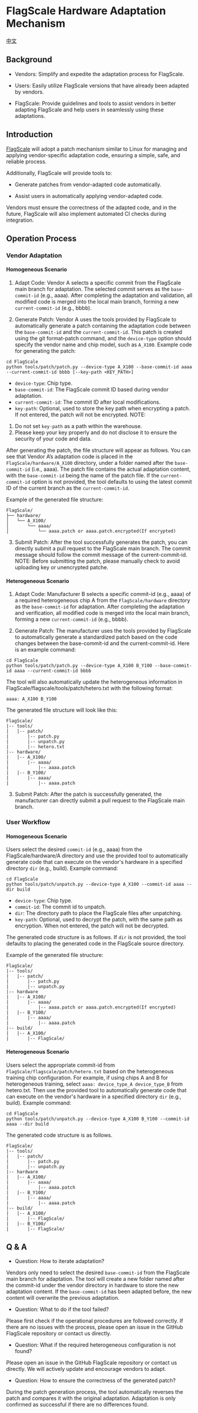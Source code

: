 # FlagScale Hardware Adaptation Mechanism

[中文](./README_CN.md)

## Background

- Vendors: Simplify and expedite the adaptation process for FlagScale.

- Users: Easily utilize FlagScale versions that have already been adapted by vendors.

- FlagScale: Provide guidelines and tools to assist vendors in better adapting FlagScale and help users in seamlessly using these adaptations.

## Introduction

[FlagScale](https://github.com/FlagOpen/FlagScale.git) will adopt a patch mechanism similar to Linux for managing and applying vendor-specific adaptation code, ensuring a simple, safe, and reliable process.

Additionally, FlagScale will provide tools to:

- Generate patches from vendor-adapted code automatically.

- Assist users in automatically applying vendor-adapted code.

Vendors must ensure the correctness of the adapted code, and in the future, FlagScale will also implement automated CI checks during integration.

## Operation Process

### Vendor Adaptation

#### Homogeneous Scenario

1. Adapt Code: Vendor A selects a specific commit from the FlagScale main branch for adaptation. The selected commit serves as the `base-commit-id` (e.g., aaaa). After completing the adaptation and validation, all modified code is merged into the local main branch, forming a new `current-commit-id` (e.g., bbbb).

2. Generate Patch: Vendor A uses the tools provided by FlagScale to automatically generate a patch containing the adaptation code between the `base-commit-id` and the `current-commit-id`. This patch is created using the git format-patch command, and the `device-type` option should specify the vendor name and chip model, such as `A_X100`. Example code for generating the patch:

```
cd FlagScale
python tools/patch/patch.py --device-type A_X100 --base-commit-id aaaa --current-commit-id bbbb [--key-path <KEY_PATH>]
```

* `device-type`: Chip type.
* `base-commit-id`: The FlagScale commit ID based during vendor adaptation.
* `current-commit-id`: The commit ID after local modifications.
* `key-path`: Optional, used to store the key path when encrypting a patch. If not entered, the patch will not be encrypted.
NOTE:
1. Do not set `key-path`  as a path within the warehouse.
2. Please keep your key properly and do not disclose it to ensure the security of your code and data.

After generating the patch, the file structure will appear as follows. You can see that Vendor A’s adaptation code is placed in the `FlagScale/hardware/A_X100` directory, under a folder named after the `base-commit-id` (i.e., aaaa). The patch file contains the actual adaptation content, with the `base-commit-id` being the name of the patch file. If the `current-commit-id` option is not provided, the tool defaults to using the latest commit ID of the current branch as the `current-commit-id`.

Example of the generated file structure:

```
FlagScale/
├── hardware/
│   └── A_X100/
│       └── aaaa/
│           └── aaaa.patch or aaaa.patch.encrypted(If encrypted)
```

3. Submit Patch: After the tool successfully generates the patch, you can directly submit a pull request to the FlagScale main branch. The commit message should follow the commit message of the current-commit-id.
NOTE: Before submitting the patch, please manually check to avoid uploading key or unencrypted patche.

#### Heterogeneous Scenario

1. Adapt Code: Manufacturer B selects a specific commit-id (e.g., aaaa) of a required heterogeneous chip A from the `FlagScale/hardware` directory as the `base-commit-id` for adaptation. After completing the adaptation and verification, all modified code is merged into the local main branch, forming a new `current-commit-id` (e.g., bbbb).

2. Generate Patch: The manufacturer uses the tools provided by FlagScale to automatically generate a standardized patch based on the code changes between the base-commit-id and the current-commit-id. Here is an example command:

```
cd FlagScale
python tools/patch/patch.py --device-type A_X100 B_Y100 --base-commit-id aaaa --current-commit-id bbbb
```

The tool will also automatically update the heterogeneous information in FlagScale/flagscale/tools/patch/hetero.txt with the following format:

```
aaaa: A_X100 B_Y100
```

The generated file structure will look like this:

```
FlagScale/
|-- tools/
|   |-- patch/
|       |-- patch.py
|       |-- unpatch.py
|       |-- hetero.txt
|-- hardware/
|   |-- A_X100/
|       |-- aaaa/
|           |-- aaaa.patch
|   |-- B_Y100/
|       |-- aaaa/
|           |-- aaaa.patch
```

3. Submit Patch: After the patch is successfully generated, the manufacturer can directly submit a pull request to the FlagScale main branch.

### User Workflow

#### Homogeneous Scenario

Users select the desired `commit-id` (e.g., aaaa) from the FlagScale/hardware/A directory and use the provided tool to automatically generate code that can execute on the vendor's hardware in a specified directory `dir` (e.g., build). Example command:

```
cd FlagScale
python tools/patch/unpatch.py --device-type A_X100 --commit-id aaaa --dir build
```

* `device-type`: Chip type.
* `commit-id`: The commit id to unpatch.
* `dir`: The directory path to place the FlagScale files after unpatching.
* `key-path`: Optional, used to decrypt the patch, with the same path as encryption. When not entered, the patch will not be decrypted.

The generated code structure is as follows. If `dir` is not provided, the tool defaults to placing the generated code in the FlagScale source directory.

Example of the generated file structure:

```
FlagScale/
|-- tools/
|   |-- patch/
|       |-- patch.py
|       |-- unpatch.py
|-- hardware
|   |-- A_X100/
|       |-- aaaa/
|           |-- aaaa.patch or aaaa.patch.encrypted(If encrypted)
|   |-- B_Y100/
|       |-- aaaa/
|           |-- aaaa.patch
|-- build/
|   |-- A_X100/
|       |-- FlagScale/
```

#### Heterogeneous Scenario

Users select the appropriate commit-id from `FlagScale/flagscale/patch/hetero.txt` based on the heterogeneous training chip configuration. For example, if using chips A and B for heterogeneous training, select `aaaa: device_type_A device_type_B` from hetero.txt. Then use the provided tool to automatically generate code that can execute on the vendor's hardware in a specified directory `dir` (e.g., build). Example command:

```
cd FlagScale
python tools/patch/unpatch.py --device-type A_X100 B_Y100 --commit-id aaaa --dir build
```

The generated code structure is as follows.

```
FlagScale/
|-- tools/
|   |-- patch/
|       |-- patch.py
|       |-- unpatch.py
|-- hardware
|   |-- A_X100/
|       |-- aaaa/
|           |-- aaaa.patch
|   |-- B_Y100/
|       |-- aaaa/
|           |-- aaaa.patch
|-- build/
|   |-- A_X100/
|       |-- FlagScale/
|   |-- B_Y100/
|       |-- FlagScale/
```

## Q & A

* Question: How to iterate adaptation?

Vendors only need to select the desired `base-commit-id` from the FlagScale main branch for adaptation. The tool will create a new folder named after the commit-id under the vendor directory in hardware to store the new adaptation content. If the `base-commit-id` has been adapted before, the new content will overwrite the previous adaptation.

* Question: What to do if the tool failed?

Please first check if the operational procedures are followed correctly. If there are no issues with the process, please open an issue in the GitHub FlagScale repository or contact us directly.

* Question: What if the required heterogeneous configuration is not found?

Please open an issue in the GitHub FlagScale repository or contact us directly. We will actively update and encourage vendors to adapt.

* Question: How to ensure the correctness of the generated patch?

During the patch generation process, the tool automatically reverses the patch and compares it with the original adaptation. Adaptation is only confirmed as successful if there are no differences found.
